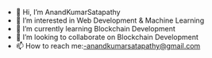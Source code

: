 - 👋 Hi, I’m AnandKumarSatapathy
- 👀 I’m interested in Web Development & Machine Learning
- 🌱 I’m currently learning  Blockchain Development
- 💞️ I’m looking to collaborate on  Blockchain Development
- 📫 How to reach me:-anandkumarsatapathy@gmail.com

<!---
AnandKumarSatapathy/AnandKumarSatapathy is a ✨ special ✨ repository because its `README.md` (this file) appears on your GitHub profile.
You can click the Preview link to take a look at your changes.
--->
